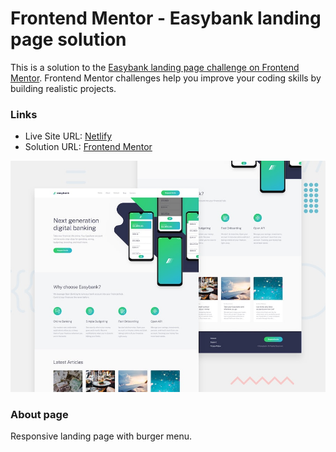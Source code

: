 # Frontend Mentor - Easybank landing page solution

This is a solution to the [Easybank landing page challenge on Frontend Mentor](https://www.frontendmentor.io/challenges/easybank-landing-page-WaUhkoDN). Frontend Mentor challenges help you improve your coding skills by building realistic projects.

### Links

- Live Site URL: [Netlify](https://frontendmentor-solutions.netlify.app/easybank-landing-page/)
- Solution URL: [Frontend Mentor](https://www.frontendmentor.io/solutions/responsive-loopstudios-page-ypVF6Lx9en)

![This is an image](./design/desktop-preview.jpg)

### About page

Responsive landing page with burger menu.
